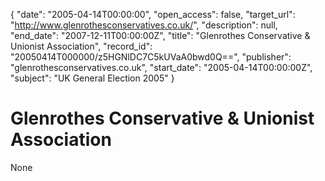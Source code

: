 {
  "date": "2005-04-14T00:00:00", 
  "open_access": false, 
  "target_url": "http://www.glenrothesconservatives.co.uk/", 
  "description": null, 
  "end_date": "2007-12-11T00:00:00Z", 
  "title": "Glenrothes Conservative & Unionist Association", 
  "record_id": "20050414T000000/z5HGNlDC7C5kUVaA0bwd0Q==", 
  "publisher": "glenrothesconservatives.co.uk", 
  "start_date": "2005-04-14T00:00:00Z", 
  "subject": "UK General Election 2005"
}

# Glenrothes Conservative & Unionist Association

None
